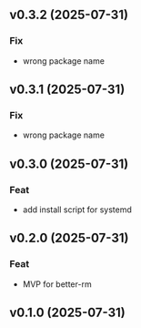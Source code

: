 ## v0.3.2 (2025-07-31)

### Fix

- wrong package name

## v0.3.1 (2025-07-31)

### Fix

- wrong package name

## v0.3.0 (2025-07-31)

### Feat

- add install script for systemd

## v0.2.0 (2025-07-31)

### Feat

- MVP for better-rm

## v0.1.0 (2025-07-31)
